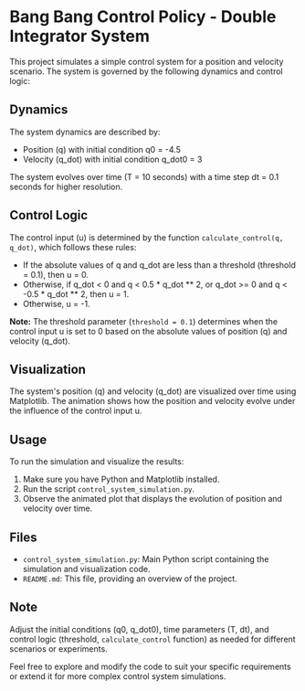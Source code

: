 # Bang Bang Control Policy - Double Integrator System

This project simulates a simple control system for a position and velocity scenario. The system is governed by the following dynamics and control logic:

## Dynamics

The system dynamics are described by:
- Position (q) with initial condition q0 = -4.5
- Velocity (q_dot) with initial condition q_dot0 = 3

The system evolves over time (T = 10 seconds) with a time step dt = 0.1 seconds for higher resolution.

## Control Logic

The control input (u) is determined by the function `calculate_control(q, q_dot)`, which follows these rules:
- If the absolute values of q and q_dot are less than a threshold (threshold = 0.1), then u = 0.
- Otherwise, if q_dot < 0 and q < 0.5 * q_dot ** 2, or q_dot >= 0 and q < -0.5 * q_dot ** 2, then u = 1.
- Otherwise, u = -1.

**Note:** The threshold parameter (`threshold = 0.1`) determines when the control input u is set to 0 based on the absolute values of position (q) and velocity (q_dot).

## Visualization

The system's position (q) and velocity (q_dot) are visualized over time using Matplotlib. The animation shows how the position and velocity evolve under the influence of the control input u.

## Usage

To run the simulation and visualize the results:
1. Make sure you have Python and Matplotlib installed.
2. Run the script `control_system_simulation.py`.
3. Observe the animated plot that displays the evolution of position and velocity over time.

## Files

- `control_system_simulation.py`: Main Python script containing the simulation and visualization code.
- `README.md`: This file, providing an overview of the project.

## Note

Adjust the initial conditions (q0, q_dot0), time parameters (T, dt), and control logic (threshold, `calculate_control` function) as needed for different scenarios or experiments.

Feel free to explore and modify the code to suit your specific requirements or extend it for more complex control system simulations.
